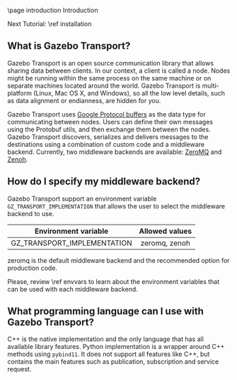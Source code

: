 \page introduction Introduction

Next Tutorial: \ref installation

## What is Gazebo Transport?

Gazebo Transport is an open source communication library that allows sharing
data between clients. In our context, a client is called a node. Nodes might
be running within the same process on the same machine or on separate machines
located around the world. Gazebo Transport is multi-platform (Linux, Mac OS X,
and Windows), so all the low level details, such as data alignment or
endianness, are hidden for you.

Gazebo Transport uses
[Google Protocol buffers](https://developers.google.com/protocol-buffers/?hl=en)
as the data type for communicating between nodes. Users can define their own
messages using the Protobuf utils, and then exchange them between the nodes.
Gazebo Transport discovers, serializes and delivers messages to the
destinations using a combination of custom code and a middleware backend.
Currently, two middleware backends are available:
[ZeroMQ](http://zeromq.org/) and [Zenoh](https://zenoh.io/).

## How do I specify my middleware backend?

Gazebo Transport support an environment variable `GZ_TRANSPORT_IMPLEMENTATION`
that allows the user to select the middleware backend to use.

| Environment variable        | Allowed values |
| :-------------------------: | :------------: |
| GZ_TRANSPORT_IMPLEMENTATION | zeromq, zenoh  |

zeromq is the default middleware backend and the recommended option for
production code.

Please, review \ref envvars to learn about the environment variables that can
be used with each middleware backend.

## What programming language can I use with Gazebo Transport?

C++ is the native implementation and the only language that has all available
library features. Python implementation is a wrapper around C++ methods using
`pybind11`. It does not support all features like C++, but contains the main
features such as publication, subscription and service request.
